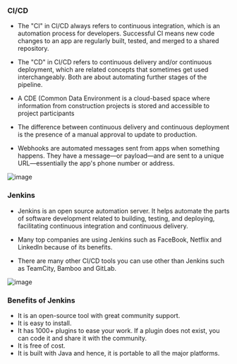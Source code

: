 ### CI/CD

- The "CI" in CI/CD always refers to continuous integration, which is an automation process for developers. Successful CI means new code changes to an app are regularly built, tested, and merged to a shared repository.

- The "CD" in CI/CD refers to continuous delivery and/or continuous deployment, which are related concepts that sometimes get used interchangeably. Both are about automating further stages of the pipeline.

- A CDE (Common Data Environment is a cloud-based space where information from construction projects is stored and accessible to project participants

- The difference between continuous delivery and continuous deployment is the presence of a manual approval to update to production. 

- Webhooks are automated messages sent from apps when something happens. They have a message—or payload—and are sent to a unique URL—essentially the app's phone number or address.

![image](https://user-images.githubusercontent.com/106158041/200534633-ec4bbdd8-0c79-47c5-a2c0-9b4c348cfc7f.png)

### Jenkins

- Jenkins is an open source automation server. It helps automate the parts of software development related to building, testing, and deploying, facilitating continuous integration and continuous delivery.

- Many top companies are using Jenkins such as FaceBook, Netflix and LinkedIn because of its benefits.

- There are many other CI/CD tools you can use other than Jenkins such as TeamCity, Bamboo and GitLab.

![image](https://user-images.githubusercontent.com/106158041/200536000-e0d3b80b-b5bb-4ce1-99c1-affedfe1df9e.png)

### Benefits of Jenkins

- It is an open-source tool with great community support.
- It is easy to install.
- It has 1000+ plugins to ease your work. If a plugin does not exist, you can code it and share it with the community.
- It is free of cost.
- It is built with Java and hence, it is portable to all the major platforms.
